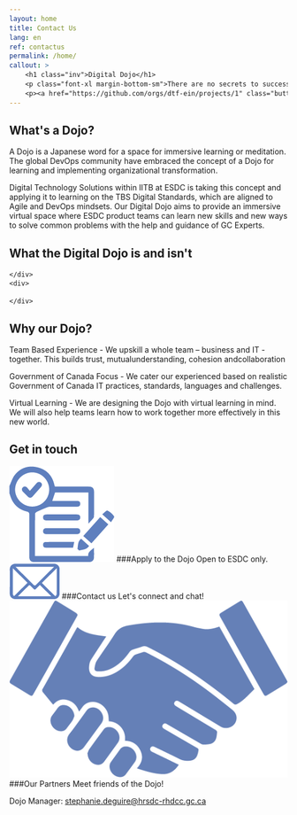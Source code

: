 ```yaml
---
layout: home
title: Contact Us
lang: en
ref: contactus
permalink: /home/
callout: >
    <h1 class="inv">Digital Dojo</h1>
    <p class="font-xl margin-bottom-sm">There are no secrets to success. It is the result of preperation, hard work, and learning from failure.</p>
    <p><a href="https://github.com/orgs/dtf-ein/projects/1" class="button">Follow our work</a></p>
---
```


## What's a Dojo?

A Dojo is a Japanese word for a space for immersive learning or meditation.​ The global DevOps community have embraced the concept of a Dojo for learning and implementing organizational transformation.​

Digital Technology Solutions within IITB at ESDC is taking this concept and applying it to learning on the TBS Digital Standards, which are aligned to Agile and DevOps mindsets.
Our Digital Dojo aims to provide an immersive virtual space where ESDC product teams can learn new skills and new ways to solve common problems with the help and guidance of GC Experts.

## What the Digital Dojo is and isn't

<div class="grid">
    <div>

    </div>
    <div>

    </div>
</div>

## Why our Dojo?

Team Based Experience - We upskill a whole team – business and IT - together.​ This builds trust, mutual​understanding, cohesion and​collaboration

Government of Canada Focus - We cater our experienced based on realistic Government of Canada IT practices, standards,​ languages and challenges.

Virtual Learning - We are designing the Dojo with virtual learning in mind. We will also help teams learn how to work together more effectively in this new world.

## Get in touch


<div class="grid-plain">
    <div>
        <img src="/assets/img/Form_icon.png" />
        ###Apply to the Dojo
        Open to ESDC only.
    </div>
    <div>
        <img src="/assets/img/Email_icon.png" />
        ###Contact us
        Let's connect and chat!
    </div>
    <div>
        <img src="/assets/img/Partner_icon.png" />
        ###Our Partners
        Meet friends of the Dojo!
    </div>
</div>

Dojo Manager: [stephanie.deguire@hrsdc-rhdcc.gc.ca](mailto:stephanie.deguire@hrsdc-rhdcc.gc.ca)

